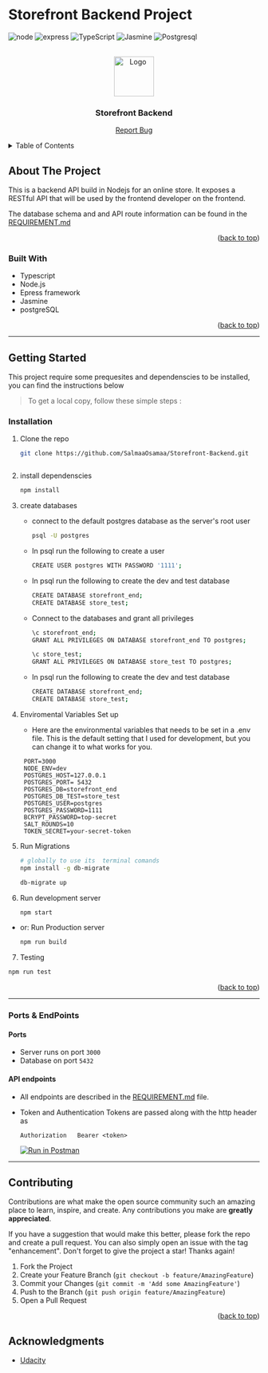 # Storefront Backend Project

<div id="top"></div>

![node](https://img.shields.io/badge/Node.js-339933?style=for-the-badge&logo=nodedotjs&logoColor=white)
![express](https://img.shields.io/badge/Express.js-000000?style=for-the-badge&logo=express&logoColor=white)
![TypeScript](https://img.shields.io/badge/TypeScript-007ACC?style=for-the-badge&logo=typescript&logoColor=white)
![Jasmine](https://img.shields.io/badge/Jasmine-8A4182?style=for-the-badge&logo=Jasmine&logoColor=white)
![Postgresql](https://img.shields.io/badge/PostgreSQL-316192?style=for-the-badge&logo=postgresql&logoColor=white)

<!-- PROJECT LOGO -->
<br />
<div align="center">
    <img src="./assets/database.png" alt="Logo" height="80">

  <h3 align="center">Storefront Backend</h3>

  <p align="center">
    <a href="https://github.com/abdrahmansoltan/UDACITY-Advanced-Full-Stack-Web-Development/issues">Report Bug</a>
  </p>
</div>

<!-- TABLE OF CONTENTS -->
<details>
  <summary>Table of Contents</summary>
  <ol>
    <li>
      <a href="#about-the-project">About The Project</a>
      <ul>
        <li><a href="#built-with">Built With</a></li>
      </ul>
    </li>
    <li>
      <a href="#getting-started">Getting Started</a>
      <ul>
        <li><a href="#installation">Installation</a></li>
        <li><a href="#ports--endpoints">Ports & EndPoints</a></li>
      </ul>
    </li>
    <li><a href="#contributing">Contributing</a></li>
    <li><a href="#acknowledgments">Acknowledgments</a></li>
  </ol>
</details>

<!-- ABOUT THE PROJECT -->

## About The Project

This is a backend API build in Nodejs for an online store. It exposes a RESTful API that will be used by the frontend developer on the frontend.

The database schema and and API route information can be found in the [REQUIREMENT.md](REQUIREMENTS.md)

<p align="right">(<a href="#top">back to top</a>)</p>

### Built With

- Typescript
- Node.js
- Epress framework
- Jasmine
- postgreSQL

<p align="right">(<a href="#top">back to top</a>)</p>

---

<!-- GETTING STARTED -->

## Getting Started

This project require some prequesites and dependenscies to be installed, you can find the instructions below

> To get a local copy, follow these simple steps :

### Installation

1. Clone the repo
   ```sh
   git clone https://github.com/SalmaaOsamaa/Storefront-Backend.git
   ```
   ```

2. install dependenscies

   ```bash
   npm install
   ```

3. create databases

   - connect to the default postgres database as the server's root user

     ```bash
     psql -U postgres
     ```

   - In psql run the following to create a user

     ```bash
     CREATE USER postgres WITH PASSWORD '1111';
     ```

   - In psql run the following to create the dev and test database

     ```bash
     CREATE DATABASE storefront_end;
     CREATE DATABASE store_test;
     ```

   - Connect to the databases and grant all privileges

     ```bash
     \c storefront_end;
     GRANT ALL PRIVILEGES ON DATABASE storefront_end TO postgres;

     \c store_test;
     GRANT ALL PRIVILEGES ON DATABASE store_test TO postgres;
     ```

   - In psql run the following to create the dev and test database

     ```bash
     CREATE DATABASE storefront_end;
     CREATE DATABASE store_test;
     ```

5. Enviromental Variables Set up

   - Here are the environmental variables that needs to be set in a .env file. This is the default setting that I used for development, but you can change it to what works for you.

   ```
    PORT=3000
    NODE_ENV=dev
    POSTGRES_HOST=127.0.0.1
    POSTGRES_PORT= 5432
    POSTGRES_DB=storefront_end
    POSTGRES_DB_TEST=store_test
    POSTGRES_USER=postgres
    POSTGRES_PASSWORD=1111
    BCRYPT_PASSWORD=top-secret
    SALT_ROUNDS=10
    TOKEN_SECRET=your-secret-token
   ```

6. Run Migrations

   ```bash
   # globally to use its  terminal comands
   npm install -g db-migrate

   db-migrate up
   ```

7. Run development server

   ```sh
   npm start

   ```

- or: Run Production server

  ```bash
  npm run build 
  ```

7. Testing

```sh
npm run test
```

<p align="right">(<a href="#top">back to top</a>)</p>

---

### Ports & EndPoints

#### Ports

- Server runs on port `3000`
- Database on port `5432`

#### API endpoints

- All endpoints are described in the [REQUIREMENT.md](REQUIREMENTS.md) file.
- Token and Authentication
  Tokens are passed along with the http header as

  ```
  Authorization   Bearer <token>
  ```

  [![Run in Postman](https://run.pstmn.io/button.svg)](https://app.getpostman.com/run-collection/0c7d6ad8fef58e4ec8bf?action=collection%2Fimport)

---

<!-- CONTRIBUTING -->

## Contributing

Contributions are what make the open source community such an amazing place to learn, inspire, and create. Any contributions you make are **greatly appreciated**.

If you have a suggestion that would make this better, please fork the repo and create a pull request. You can also simply open an issue with the tag "enhancement".
Don't forget to give the project a star! Thanks again!

1. Fork the Project
2. Create your Feature Branch (`git checkout -b feature/AmazingFeature`)
3. Commit your Changes (`git commit -m 'Add some AmazingFeature'`)
4. Push to the Branch (`git push origin feature/AmazingFeature`)
5. Open a Pull Request

<p align="right">(<a href="#top">back to top</a>)</p>

<!-- ACKNOWLEDGMENTS -->

## Acknowledgments

- [Udacity](https://github.com/udacity)
